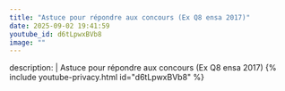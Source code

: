 ```yaml
---
title: "Astuce pour répondre aux concours (Ex Q8 ensa 2017)"
date: 2025-09-02 19:41:59 
youtube_id: d6tLpwxBVb8
image: ""
---
```

description: |
  Astuce pour répondre aux concours (Ex Q8 ensa 2017)
{% include youtube-privacy.html id="d6tLpwxBVb8" %}
